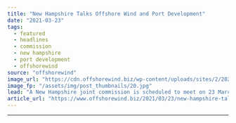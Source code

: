 ```yaml
---
title: "New Hampshire Talks Offshore Wind and Port Development"
date: "2021-03-23"
tags: 
  - featured
  - headlines
  - commission
  - new hampshire
  - port development
  - offshorewind
source: "offshorewind"
image_url: "https://cdn.offshorewind.biz/wp-content/uploads/sites/2/2021/02/08104004/macquarie-illustrationj.jpg"
image_fp: "/assets/img/post_thumbnails/20.jpg"
lead: "A New Hampshire joint commission is scheduled to meet on 23 March to discuss"
article_url: "https://www.offshorewind.biz/2021/03/23/new-hampshire-talks-offshore-wind-and-port-development/"
---
```


---
